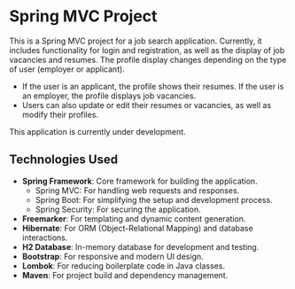 # Spring MVC Project

This is a Spring MVC project for a job search application. Currently, it includes functionality for login and registration, as well as the display of job vacancies and resumes. The profile display changes depending on the type of user (employer or applicant).
* If the user is an applicant, the profile shows their resumes. If the user is an employer, the profile displays job vacancies.
* Users can also update or edit their resumes or vacancies, as well as modify their profiles.

This application is currently under development.

## Technologies Used

- **Spring Framework**: Core framework for building the application.
  - Spring MVC: For handling web requests and responses.
  - Spring Boot: For simplifying the setup and development process.
  - Spring Security: For securing the application.
- **Freemarker**: For templating and dynamic content generation.
- **Hibernate**: For ORM (Object-Relational Mapping) and database interactions.
- **H2 Database**: In-memory database for development and testing.
- **Bootstrap**: For responsive and modern UI design.
- **Lombok**: For reducing boilerplate code in Java classes.
- **Maven**: For project build and dependency management.
